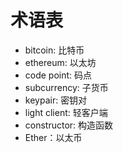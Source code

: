# 术语表

 - bitcoin: 比特币
 - ethereum: 以太坊
 - code point: 码点
 - subcurrency: 子货币
 - keypair: 密钥对
 - light client: 轻客户端
 - constructor: 构造函数
 - Ether：以太币

